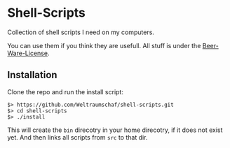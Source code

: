 # Shell-Scripts

Collection of shell scripts I need on my computers.

You can use them if you think they are usefull.
All stuff is under the [Beer-Ware-License](http://www.weltraumschaf.de/the-beer-ware-license.txt).

## Installation

Clone the repo and run the install script:

    $> https://github.com/Weltraumschaf/shell-scripts.git
    $> cd shell-scripts
    $> ./install

This will create the `bin` direcotry in your home direcotry, if it does not
exist yet. And then links all scripts from `src` to that dir.
